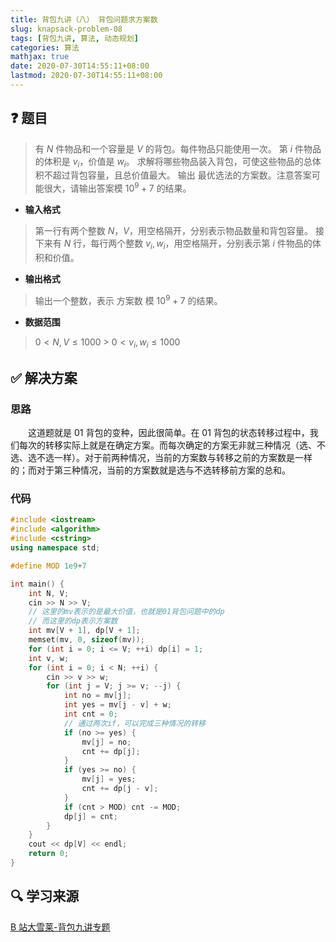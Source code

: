```yaml
---
title: 背包九讲（八） 背包问题求方案数
slug: knapsack-problem-08
tags: [背包九讲, 算法, 动态规划]
categories: 算法
mathjax: true
date: 2020-07-30T14:55:11+08:00
lastmod: 2020-07-30T14:55:11+08:00
---
```


## ❓ 题目

> 有 $N$ 件物品和一个容量是 $V$ 的背包。每件物品只能使用一次。
> 第 $i$ 件物品的体积是 $v_i$，价值是 $w_i$。
> 求解将哪些物品装入背包，可使这些物品的总体积不超过背包容量，且总价值最大。
> 输出 最优选法的方案数。注意答案可能很大，请输出答案模 $10^9+7$ 的结果。

<!--more-->

- **输入格式**

> 第一行有两个整数 $N$，$V$，用空格隔开，分别表示物品数量和背包容量。
> 接下来有 $N$ 行，每行两个整数 $v_i,w_i$，用空格隔开，分别表示第 $i$ 件物品的体积和价值。

- **输出格式**

> 输出一个整数，表示 方案数 模 $10^9+7$ 的结果。

- **数据范围**

> $0 < N,V\leq 1000$ > $0 < v_i,w_i\leq 1000$

## ✅ 解决方案

### 思路

&emsp;&emsp;这道题就是 01 背包的变种，因此很简单。在 01 背包的状态转移过程中，我们每次的转移实际上就是在确定方案。而每次确定的方案无非就三种情况（选、不选、选不选一样）。对于前两种情况，当前的方案数与转移之前的方案数是一样的；而对于第三种情况，当前的方案数就是选与不选转移前方案的总和。

### 代码

```c++
#include <iostream>
#include <algorithm>
#include <cstring>
using namespace std;

#define MOD 1e9+7

int main() {
    int N, V;
    cin >> N >> V;
    // 这里的mv表示的是最大价值，也就是01背包问题中的dp
    // 而这里的dp表示方案数
    int mv[V + 1], dp[V + 1];
    memset(mv, 0, sizeof(mv));
    for (int i = 0; i <= V; ++i) dp[i] = 1;
    int v, w;
    for (int i = 0; i < N; ++i) {
        cin >> v >> w;
        for (int j = V; j >= v; --j) {
            int no = mv[j];
            int yes = mv[j - v] + w;
            int cnt = 0;
            // 通过两次if，可以完成三种情况的转移
            if (no >= yes) {
                mv[j] = no;
                cnt += dp[j];
            }
            if (yes >= no) {
                mv[j] = yes;
                cnt += dp[j - v];
            }
            if (cnt > MOD) cnt -= MOD;
            dp[j] = cnt;
        }
    }
    cout << dp[V] << endl;
    return 0;
}
```

## 🔍 学习来源

[B 站大雪莱-背包九讲专题 <i class="fa fa-external-link-alt"></i>](https://www.bilibili.com/video/BV1Qt411R7v8?p=2&t=1608)
